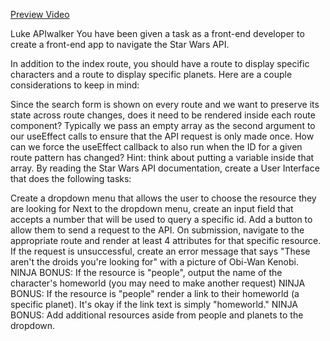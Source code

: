 [Preview Video](https://www.youtube.com/watch?v=cHmerxT4Igw)

Luke APIwalker
You have been given a task as a front-end developer to create a front-end app to navigate the Star Wars API.

In addition to the index route, you should have a route to display specific characters and a route to display specific planets. Here are a couple considerations to keep in mind:

Since the search form is shown on every route and we want to preserve its state across route changes, does it need to be rendered inside each route component?
Typically we pass an empty array as the second argument to our useEffect calls to ensure that the API request is only made once. How can we force the useEffect callback to also run when the ID for a given route pattern has changed? Hint: think about putting a variable inside that array.
By reading the Star Wars API documentation, create a User Interface that does the following tasks:

 Create a dropdown menu that allows the user to choose the resource they are looking for
 Next to the dropdown menu, create an input field that accepts a number that will be used to query a specific id.
 Add a button to allow them to send a request to the API.
 On submission, navigate to the appropriate route and render at least 4 attributes for that specific resource.
 If the request is unsuccessful, create an error message that says "These aren't the droids you're looking for" with a picture of Obi-Wan Kenobi.
 NINJA BONUS: If the resource is "people", output the name of the character's homeworld (you may need to make another request)
 NINJA BONUS: If the resource is "people" render a link to their homeworld (a specific planet). It's okay if the link text is simply "homeworld."
 NINJA BONUS: Add additional resources aside from people and planets to the dropdown.